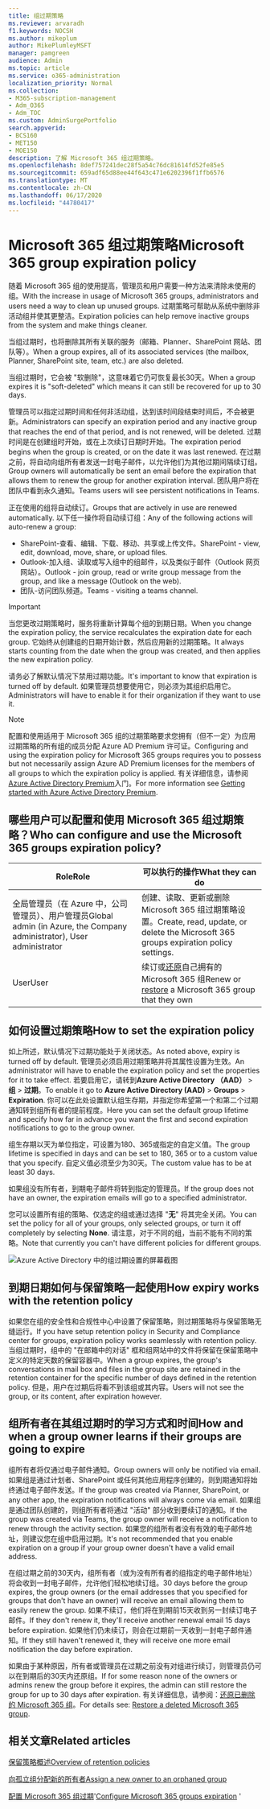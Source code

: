 ```yaml
---
title: 组过期策略
ms.reviewer: arvaradh
f1.keywords: NOCSH
ms.author: mikeplum
author: MikePlumleyMSFT
manager: pamgreen
audience: Admin
ms.topic: article
ms.service: o365-administration
localization_priority: Normal
ms.collection:
- M365-subscription-management
- Adm_O365
- Adm_TOC
ms.custom: AdminSurgePortfolio
search.appverid:
- BCS160
- MET150
- MOE150
description: 了解 Microsoft 365 组过期策略。
ms.openlocfilehash: 8def757241dec28f5a54c76dc81614fd52fe85e5
ms.sourcegitcommit: 659adf65d88ee44f643c471e6202396f1ffb6576
ms.translationtype: MT
ms.contentlocale: zh-CN
ms.lasthandoff: 06/17/2020
ms.locfileid: "44780417"
---
```

# <a name="microsoft-365-group-expiration-policy"></a><span data-ttu-id="ea918-103">Microsoft 365 组过期策略</span><span class="sxs-lookup"><span data-stu-id="ea918-103">Microsoft 365 group expiration policy</span></span>

<span data-ttu-id="ea918-104">随着 Microsoft 365 组的使用提高，管理员和用户需要一种方法来清除未使用的组。</span><span class="sxs-lookup"><span data-stu-id="ea918-104">With the increase in usage of Microsoft 365 groups, administrators and users need a way to clean up unused groups.</span></span> <span data-ttu-id="ea918-105">过期策略可帮助从系统中删除非活动组并使其更整洁。</span><span class="sxs-lookup"><span data-stu-id="ea918-105">Expiration policies can help remove inactive groups from the system and make things cleaner.</span></span>

<span data-ttu-id="ea918-106">当组过期时，也将删除其所有关联的服务（邮箱、Planner、SharePoint 网站、团队等）。</span><span class="sxs-lookup"><span data-stu-id="ea918-106">When a group expires, all of its associated services (the mailbox, Planner, SharePoint site, team, etc.) are also deleted.</span></span>

<span data-ttu-id="ea918-107">当组过期时，它会被 "软删除"，这意味着它仍可恢复最长30天。</span><span class="sxs-lookup"><span data-stu-id="ea918-107">When a group expires it is "soft-deleted" which means it can still be recovered for up to 30 days.</span></span>

<span data-ttu-id="ea918-108">管理员可以指定过期时间和任何非活动组，达到该时间段结束时间后，不会被更新。</span><span class="sxs-lookup"><span data-stu-id="ea918-108">Administrators can specify an expiration period and any inactive group that reaches the end of that period, and is not renewed, will be deleted.</span></span> <span data-ttu-id="ea918-109">过期时间是在创建组时开始，或在上次续订日期时开始。</span><span class="sxs-lookup"><span data-stu-id="ea918-109">The expiration period begins when the group is created, or on the date it was last renewed.</span></span> <span data-ttu-id="ea918-110">在过期之前，将自动向组所有者发送一封电子邮件，以允许他们为其他过期间隔续订组。</span><span class="sxs-lookup"><span data-stu-id="ea918-110">Group owners will automatically be sent an email before the expiration that allows them to renew the group for another expiration interval.</span></span> <span data-ttu-id="ea918-111">团队用户将在团队中看到永久通知。</span><span class="sxs-lookup"><span data-stu-id="ea918-111">Teams users will see persistent notifications in Teams.</span></span>

<span data-ttu-id="ea918-112">正在使用的组将自动续订。</span><span class="sxs-lookup"><span data-stu-id="ea918-112">Groups that are actively in use are renewed automatically.</span></span> <span data-ttu-id="ea918-113">以下任一操作将自动续订组：</span><span class="sxs-lookup"><span data-stu-id="ea918-113">Any of the following actions will auto-renew a group:</span></span>
- <span data-ttu-id="ea918-114">SharePoint-查看、编辑、下载、移动、共享或上传文件。</span><span class="sxs-lookup"><span data-stu-id="ea918-114">SharePoint - view, edit, download, move, share, or upload files.</span></span>
- <span data-ttu-id="ea918-115">Outlook-加入组、读取或写入组中的组邮件，以及类似于邮件（Outlook 网页网站）。</span><span class="sxs-lookup"><span data-stu-id="ea918-115">Outlook - join group, read or write group message from the group, and like a message (Outlook on the web).</span></span>
- <span data-ttu-id="ea918-116">团队-访问团队频道。</span><span class="sxs-lookup"><span data-stu-id="ea918-116">Teams - visiting a teams channel.</span></span>

> [!IMPORTANT]
> <span data-ttu-id="ea918-117">当您更改过期策略时，服务将重新计算每个组的到期日期。</span><span class="sxs-lookup"><span data-stu-id="ea918-117">When you change the expiration policy, the service recalculates the expiration date for each group.</span></span> <span data-ttu-id="ea918-118">它始终从创建组的日期开始计数，然后应用新的过期策略。</span><span class="sxs-lookup"><span data-stu-id="ea918-118">It always starts counting from the date when the group was created, and then applies the new expiration policy.</span></span>

<span data-ttu-id="ea918-119">请务必了解默认情况下禁用过期功能。</span><span class="sxs-lookup"><span data-stu-id="ea918-119">It's important to know that expiration is turned off by default.</span></span> <span data-ttu-id="ea918-120">如果管理员想要使用它，则必须为其组织启用它。</span><span class="sxs-lookup"><span data-stu-id="ea918-120">Administrators will have to enable it for their organization if they want to use it.</span></span>

> [!NOTE]
> <span data-ttu-id="ea918-121">配置和使用适用于 Microsoft 365 组的过期策略要求您拥有（但不一定）为应用过期策略的所有组的成员分配 Azure AD Premium 许可证。</span><span class="sxs-lookup"><span data-stu-id="ea918-121">Configuring and using the expiration policy for Microsoft 365 groups requires you to possess but not necessarily assign Azure AD Premium licenses for the members of all groups to which the expiration policy is applied.</span></span> <span data-ttu-id="ea918-122">有关详细信息，请参阅[Azure Active Directory Premium](https://docs.microsoft.com/azure/active-directory/active-directory-get-started-premium)入门。</span><span class="sxs-lookup"><span data-stu-id="ea918-122">For more information see [Getting started with Azure Active Directory Premium](https://docs.microsoft.com/azure/active-directory/active-directory-get-started-premium).</span></span>

## <a name="who-can-configure-and-use-the-microsoft-365-groups-expiration-policy"></a><span data-ttu-id="ea918-123">哪些用户可以配置和使用 Microsoft 365 组过期策略？</span><span class="sxs-lookup"><span data-stu-id="ea918-123">Who can configure and use the Microsoft 365 groups expiration policy?</span></span>

|<span data-ttu-id="ea918-124">Role</span><span class="sxs-lookup"><span data-stu-id="ea918-124">Role</span></span>|<span data-ttu-id="ea918-125">可以执行的操作</span><span class="sxs-lookup"><span data-stu-id="ea918-125">What they can do</span></span>|
|---------|---------|
|<span data-ttu-id="ea918-126">全局管理员（在 Azure 中，公司管理员）、用户管理员</span><span class="sxs-lookup"><span data-stu-id="ea918-126">Global admin (in Azure, the Company administrator), User administrator</span></span>|<span data-ttu-id="ea918-127">创建、读取、更新或删除 Microsoft 365 组过期策略设置。</span><span class="sxs-lookup"><span data-stu-id="ea918-127">Create, read, update, or delete the Microsoft 365 groups expiration policy settings.</span></span>|
|<span data-ttu-id="ea918-128">User</span><span class="sxs-lookup"><span data-stu-id="ea918-128">User</span></span>|<span data-ttu-id="ea918-129">续订或[还原](https://docs.microsoft.com/azure/active-directory/users-groups-roles/groups-restore-deleted)自己拥有的 Microsoft 365 组</span><span class="sxs-lookup"><span data-stu-id="ea918-129">Renew or [restore](https://docs.microsoft.com/azure/active-directory/users-groups-roles/groups-restore-deleted) a Microsoft 365 group that they own</span></span>|

## <a name="how-to-set-the-expiration-policy"></a><span data-ttu-id="ea918-130">如何设置过期策略</span><span class="sxs-lookup"><span data-stu-id="ea918-130">How to set the expiration policy</span></span>

<span data-ttu-id="ea918-131">如上所述，默认情况下过期功能处于关闭状态。</span><span class="sxs-lookup"><span data-stu-id="ea918-131">As noted above, expiry is turned off by default.</span></span> <span data-ttu-id="ea918-132">管理员必须启用过期策略并将其属性设置为生效。</span><span class="sxs-lookup"><span data-stu-id="ea918-132">An administrator will have to enable the expiration policy and set the properties for it to take effect.</span></span> <span data-ttu-id="ea918-133">若要启用它，请转到**Azure Active Directory （AAD）**  >  **组**  >  **过期**。</span><span class="sxs-lookup"><span data-stu-id="ea918-133">To enable it go to **Azure Active Directory (AAD)** > **Groups** > **Expiration**.</span></span> <span data-ttu-id="ea918-134">你可以在此处设置默认组生存期，并指定你希望第一个和第二个过期通知转到组所有者的提前程度。</span><span class="sxs-lookup"><span data-stu-id="ea918-134">Here you can set the default group lifetime and specify how far in advance you want the first and second expiration notifications to go to the group owner.</span></span>

<span data-ttu-id="ea918-135">组生存期以天为单位指定，可设置为180、365或指定的自定义值。</span><span class="sxs-lookup"><span data-stu-id="ea918-135">The group lifetime is specified in days and can be set to 180, 365 or to a custom value that you specify.</span></span> <span data-ttu-id="ea918-136">自定义值必须至少为30天。</span><span class="sxs-lookup"><span data-stu-id="ea918-136">The custom value has to be at least 30 days.</span></span>

<span data-ttu-id="ea918-137">如果组没有所有者，到期电子邮件将转到指定的管理员。</span><span class="sxs-lookup"><span data-stu-id="ea918-137">If the group does not have an owner, the expiration emails will go to a specified administrator.</span></span>

<span data-ttu-id="ea918-138">您可以设置所有组的策略、仅选定的组或通过选择 "**无**" 将其完全关闭。</span><span class="sxs-lookup"><span data-stu-id="ea918-138">You can set the policy for all of your groups, only selected groups, or turn it off completely by selecting **None**.</span></span> <span data-ttu-id="ea918-139">请注意，对于不同的组，当前不能有不同的策略。</span><span class="sxs-lookup"><span data-stu-id="ea918-139">Note that currently you can't have different policies for different groups.</span></span>

![Azure Active Directory 中的组过期设置的屏幕截图](../../media/azure-groups-expiration-settings.png)

## <a name="how-expiry-works-with-the-retention-policy"></a><span data-ttu-id="ea918-141">到期日期如何与保留策略一起使用</span><span class="sxs-lookup"><span data-stu-id="ea918-141">How expiry works with the retention policy</span></span>

<span data-ttu-id="ea918-142">如果您在组的安全性和合规性中心中设置了保留策略，则过期策略将与保留策略无缝运行。</span><span class="sxs-lookup"><span data-stu-id="ea918-142">If you have setup retention policy in Security and Compliance center for groups, expiration policy works seamlessly with retention policy.</span></span> <span data-ttu-id="ea918-143">当组过期时，组中的 "在邮箱中的对话" 框和组网站中的文件将保留在保留策略中定义的特定天数的保留容器中。</span><span class="sxs-lookup"><span data-stu-id="ea918-143">When a group expires, the group's conversations in mail box and files in the group site are retained in the retention container for the specific number of days defined in the retention policy.</span></span> <span data-ttu-id="ea918-144">但是，用户在过期后将看不到该组或其内容。</span><span class="sxs-lookup"><span data-stu-id="ea918-144">Users will not see the group, or its content, after expiration however.</span></span>

## <a name="how-and-when-a-group-owner-learns-if-their-groups-are-going-to-expire"></a><span data-ttu-id="ea918-145">组所有者在其组过期时的学习方式和时间</span><span class="sxs-lookup"><span data-stu-id="ea918-145">How and when a group owner learns if their groups are going to expire</span></span>

<span data-ttu-id="ea918-146">组所有者将仅通过电子邮件通知。</span><span class="sxs-lookup"><span data-stu-id="ea918-146">Group owners will only be notified via email.</span></span> <span data-ttu-id="ea918-147">如果组是通过计划者、SharePoint 或任何其他应用程序创建的，则到期通知将始终通过电子邮件发送。</span><span class="sxs-lookup"><span data-stu-id="ea918-147">If the group was created via Planner, SharePoint, or any other app, the expiration notifications will always come via email.</span></span> <span data-ttu-id="ea918-148">如果组是通过团队创建的，则组所有者将通过 "活动" 部分收到要续订的通知。</span><span class="sxs-lookup"><span data-stu-id="ea918-148">If the group was created via Teams, the group owner will receive a notification to renew through the activity section.</span></span> <span data-ttu-id="ea918-149">如果您的组所有者没有有效的电子邮件地址，则建议您在组中启用过期。</span><span class="sxs-lookup"><span data-stu-id="ea918-149">It's not recommended that you enable expiration on a group if your group owner doesn't have a valid email address.</span></span>

<span data-ttu-id="ea918-150">在组过期之前的30天内，组所有者（或为没有所有者的组指定的电子邮件地址）将会收到一封电子邮件，允许他们轻松地续订组。</span><span class="sxs-lookup"><span data-stu-id="ea918-150">30 days before the group expires, the group owners (or the email addresses that you specified for groups that don't have an owner) will receive an email allowing them to easily renew the group.</span></span> <span data-ttu-id="ea918-151">如果不续订，他们将在到期前15天收到另一封续订电子邮件。</span><span class="sxs-lookup"><span data-stu-id="ea918-151">If they don't renew it, they'll receive another renewal email 15 days before expiration.</span></span> <span data-ttu-id="ea918-152">如果他们仍未续订，则会在过期前一天收到一封电子邮件通知。</span><span class="sxs-lookup"><span data-stu-id="ea918-152">If they still haven't renewed it, they will receive one more email notification the day before expiration.</span></span>

<span data-ttu-id="ea918-153">如果由于某种原因，所有者或管理员在过期之前没有对组进行续订，则管理员仍可以在到期后的30天内还原组。</span><span class="sxs-lookup"><span data-stu-id="ea918-153">If for some reason none of the owners or admins renew the group before it expires, the admin can still restore the group for up to 30 days after expiration.</span></span> <span data-ttu-id="ea918-154">有关详细信息，请参阅：[还原已删除的 Microsoft 365 组](https://docs.microsoft.com/microsoft-365/admin/create-groups/restore-deleted-group)。</span><span class="sxs-lookup"><span data-stu-id="ea918-154">For details see: [Restore a deleted Microsoft 365 group](https://docs.microsoft.com/microsoft-365/admin/create-groups/restore-deleted-group).</span></span>

## <a name="related-articles"></a><span data-ttu-id="ea918-155">相关文章</span><span class="sxs-lookup"><span data-stu-id="ea918-155">Related articles</span></span>

[<span data-ttu-id="ea918-156">保留策略概述</span><span class="sxs-lookup"><span data-stu-id="ea918-156">Overview of retention policies</span></span>](https://docs.microsoft.com/microsoft-365/compliance/retention-policies)

[<span data-ttu-id="ea918-157">向孤立组分配新的所有者</span><span class="sxs-lookup"><span data-stu-id="ea918-157">Assign a new owner to an orphaned group</span></span>](https://support.microsoft.com/office/86bb3db6-8857-45d1-95c8-f6d540e45732)

<span data-ttu-id="ea918-158">[配置 Microsoft 365 组过期](https://docs.microsoft.com/azure/active-directory/active-directory-groups-lifecycle-azure-portal)'</span><span class="sxs-lookup"><span data-stu-id="ea918-158">[Configure Microsoft 365 groups expiration](https://docs.microsoft.com/azure/active-directory/active-directory-groups-lifecycle-azure-portal) '</span></span>
